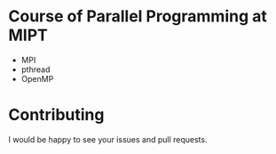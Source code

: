 # Course of Parallel Programming at MIPT

* MPI
* pthread
* OpenMP

# Contributing

I would be happy to see your issues and pull requests.
